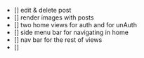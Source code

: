 - [] edit & delete post
- [] render images with posts
- [] two home views for auth and for unAuth
- [] side menu bar for navigating in home
- [] nav bar for the rest of views
- []
